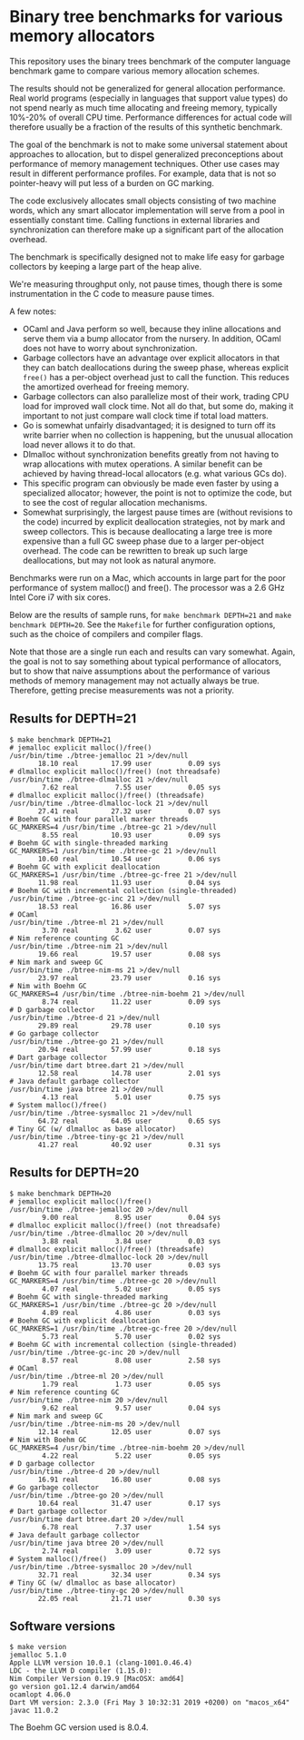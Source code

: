 # Binary tree benchmarks for various memory allocators

This repository uses the binary trees benchmark of the computer language
benchmark game to compare various memory allocation schemes.

The results should not be generalized for general allocation performance.
Real world programs (especially in languages that support value types) do
not spend nearly as much time allocating and freeing memory, typically
10%-20% of overall CPU time. Performance differences for actual code will
therefore usually be a fraction of the results of this synthetic benchmark.

The goal of the benchmark is not to make some universal statement about
approaches to allocation, but to dispel generalized preconceptions about
performance of memory management techniques. Other use cases may result in
different performance profiles. For example, data that is not so
pointer-heavy will put less of a burden on GC marking.

The code exclusively allocates small objects consisting of two machine
words, which any smart allocator implementation will serve from a pool in
essentially constant time. Calling functions in external libraries and
synchronization can therefore make up a significant part of the allocation
overhead.

The benchmark is specifically designed not to make life easy for garbage
collectors by keeping a large part of the heap alive.

We're measuring throughput only, not pause times, though there is some
instrumentation in the C code to measure pause times.

A few notes:

* OCaml and Java perform so well, because they inline allocations and serve
  them via a bump allocator from the nursery. In addition, OCaml does not
  have to worry about synchronization.
* Garbage collectors have an advantage over explicit allocators in that
  they can batch deallocations during the sweep phase, whereas explicit
  `free()` has a per-object overhead just to call the function. This
  reduces the amortized overhead for freeing memory.
* Garbage collectors can also parallelize most of their work, trading CPU
  load for improved wall clock time. Not all do that, but some do, making
  it important to not just compare wall clock time if total load matters.
* Go is somewhat unfairly disadvantaged; it is designed to turn off its
  write barrier when no collection is happening, but the unusual allocation
  load never allows it to do that.
* Dlmalloc without synchronization benefits greatly from not having to wrap
  allocations with mutex operations. A similar benefit can be achieved by
  having thread-local allocators (e.g. what various GCs do).
* This specific program can obviously be made even faster by using a
  specialized allocator; however, the point is not to optimize the code, but
  to see the cost of regular allocation mechanisms.
* Somewhat surprisingly, the largest pause times are (without revisions to
  the code) incurred by explicit deallocation strategies, not by mark and
  sweep collectors. This is because deallocating a large tree is more
  expensive than a full GC sweep phase due to a larger per-object overhead.
  The code can be rewritten to break up such large deallocations, but may
  not look as natural anymore.

Benchmarks were run on a Mac, which accounts in large part for the poor
performance of system malloc() and free(). The processor was a 2.6 GHz Intel
Core i7 with six cores.

Below are the results of sample runs, for `make benchmark DEPTH=21` and
`make benchmark DEPTH=20`. See the `Makefile` for further configuration
options, such as the choice of compilers and compiler flags.

Note that those are a single run each and results can vary somewhat. Again,
the goal is not to say something about typical performance of allocators,
but to show that naive assumptions about the performance of various methods
of memory management may not actually always be true. Therefore, getting
precise measurements was not a priority.

## Results for DEPTH=21

```
$ make benchmark DEPTH=21
# jemalloc explicit malloc()/free()
/usr/bin/time ./btree-jemalloc 21 >/dev/null
       18.10 real        17.99 user         0.09 sys
# dlmalloc explicit malloc()/free() (not threadsafe)
/usr/bin/time ./btree-dlmalloc 21 >/dev/null
        7.62 real         7.55 user         0.05 sys
# dlmalloc explicit malloc()/free() (threadsafe)
/usr/bin/time ./btree-dlmalloc-lock 21 >/dev/null
       27.41 real        27.32 user         0.07 sys
# Boehm GC with four parallel marker threads
GC_MARKERS=4 /usr/bin/time ./btree-gc 21 >/dev/null
        8.55 real        10.93 user         0.09 sys
# Boehm GC with single-threaded marking
GC_MARKERS=1 /usr/bin/time ./btree-gc 21 >/dev/null
       10.60 real        10.54 user         0.06 sys
# Boehm GC with explicit deallocation
GC_MARKERS=1 /usr/bin/time ./btree-gc-free 21 >/dev/null
       11.98 real        11.93 user         0.04 sys
# Boehm GC with incremental collection (single-threaded)
/usr/bin/time ./btree-gc-inc 21 >/dev/null
       18.53 real        16.86 user         5.07 sys
# OCaml
/usr/bin/time ./btree-ml 21 >/dev/null
        3.70 real         3.62 user         0.07 sys
# Nim reference counting GC
/usr/bin/time ./btree-nim 21 >/dev/null
       19.66 real        19.57 user         0.08 sys
# Nim mark and sweep GC
/usr/bin/time ./btree-nim-ms 21 >/dev/null
       23.97 real        23.79 user         0.16 sys
# Nim with Boehm GC
GC_MARKERS=4 /usr/bin/time ./btree-nim-boehm 21 >/dev/null
        8.74 real        11.22 user         0.09 sys
# D garbage collector
/usr/bin/time ./btree-d 21 >/dev/null
       29.89 real        29.78 user         0.10 sys
# Go garbage collector
/usr/bin/time ./btree-go 21 >/dev/null
       20.94 real        57.99 user         0.18 sys
# Dart garbage collector
/usr/bin/time dart btree.dart 21 >/dev/null
       12.58 real        14.78 user         2.01 sys
# Java default garbage collector
/usr/bin/time java btree 21 >/dev/null
        4.13 real         5.01 user         0.75 sys
# System malloc()/free()
/usr/bin/time ./btree-sysmalloc 21 >/dev/null
       64.72 real        64.05 user         0.65 sys
# Tiny GC (w/ dlmalloc as base allocator)
/usr/bin/time ./btree-tiny-gc 21 >/dev/null
       41.27 real        40.92 user         0.31 sys
```

## Results for DEPTH=20

```
$ make benchmark DEPTH=20
# jemalloc explicit malloc()/free()
/usr/bin/time ./btree-jemalloc 20 >/dev/null
        9.00 real         8.95 user         0.04 sys
# dlmalloc explicit malloc()/free() (not threadsafe)
/usr/bin/time ./btree-dlmalloc 20 >/dev/null
        3.88 real         3.84 user         0.03 sys
# dlmalloc explicit malloc()/free() (threadsafe)
/usr/bin/time ./btree-dlmalloc-lock 20 >/dev/null
       13.75 real        13.70 user         0.03 sys
# Boehm GC with four parallel marker threads
GC_MARKERS=4 /usr/bin/time ./btree-gc 20 >/dev/null
        4.07 real         5.02 user         0.05 sys
# Boehm GC with single-threaded marking
GC_MARKERS=1 /usr/bin/time ./btree-gc 20 >/dev/null
        4.89 real         4.86 user         0.03 sys
# Boehm GC with explicit deallocation
GC_MARKERS=1 /usr/bin/time ./btree-gc-free 20 >/dev/null
        5.73 real         5.70 user         0.02 sys
# Boehm GC with incremental collection (single-threaded)
/usr/bin/time ./btree-gc-inc 20 >/dev/null
        8.57 real         8.08 user         2.58 sys
# OCaml
/usr/bin/time ./btree-ml 20 >/dev/null
        1.79 real         1.73 user         0.05 sys
# Nim reference counting GC
/usr/bin/time ./btree-nim 20 >/dev/null
        9.62 real         9.57 user         0.04 sys
# Nim mark and sweep GC
/usr/bin/time ./btree-nim-ms 20 >/dev/null
       12.14 real        12.05 user         0.07 sys
# Nim with Boehm GC
GC_MARKERS=4 /usr/bin/time ./btree-nim-boehm 20 >/dev/null
        4.22 real         5.22 user         0.05 sys
# D garbage collector
/usr/bin/time ./btree-d 20 >/dev/null
       16.91 real        16.80 user         0.08 sys
# Go garbage collector
/usr/bin/time ./btree-go 20 >/dev/null
       10.64 real        31.47 user         0.17 sys
# Dart garbage collector
/usr/bin/time dart btree.dart 20 >/dev/null
        6.78 real         7.37 user         1.54 sys
# Java default garbage collector
/usr/bin/time java btree 20 >/dev/null
        2.74 real         3.09 user         0.72 sys
# System malloc()/free()
/usr/bin/time ./btree-sysmalloc 20 >/dev/null
       32.71 real        32.34 user         0.34 sys
# Tiny GC (w/ dlmalloc as base allocator)
/usr/bin/time ./btree-tiny-gc 20 >/dev/null
       22.05 real        21.71 user         0.30 sys
```

## Software versions

```
$ make version
jemalloc 5.1.0
Apple LLVM version 10.0.1 (clang-1001.0.46.4)
LDC - the LLVM D compiler (1.15.0):
Nim Compiler Version 0.19.9 [MacOSX: amd64]
go version go1.12.4 darwin/amd64
ocamlopt 4.06.0
Dart VM version: 2.3.0 (Fri May 3 10:32:31 2019 +0200) on "macos_x64"
javac 11.0.2
```

The Boehm GC version used is 8.0.4.
